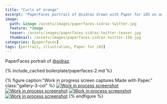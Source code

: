 ```yaml
---
title: "Curls of orange"
excerpt: "PaperFaces portrait of @sidraz drawn with Paper for iOS on an iPad."
image: 
  path: &image /assets/images/paperfaces-sidraz-twitter.jpg 
  feature: *image
  teaser: /assets/images/paperfaces-sidraz-twitter-teaser.jpg
  thumbnail: /assets/images/paperfaces-sidraz-twitter-150.jpg
categories: [paperfaces]
tags: [portrait, illustration, Paper for iOS]
---
```


PaperFaces portrait of [@sidraz](https://twitter.com/sidraz).

{% include_cached boilerplate/paperfaces-2.md %}

{% figure caption:"Work in progress screen captures Made with Paper." class:"gallery-3-col" %}
[![Work in process screenshot](/assets/images/paperfaces-sidraz-process-1-600.jpg)](/assets/images/paperfaces-sidraz-process-1-lg.jpg) [![Work in process screenshot](/assets/images/paperfaces-sidraz-process-2-600.jpg)](/assets/images/paperfaces-sidraz-process-2-lg.jpg) [![Work in process screenshot](/assets/images/paperfaces-sidraz-process-3-600.jpg)](/assets/images/paperfaces-sidraz-process-3-lg.jpg) [![Work in process screenshot](/assets/images/paperfaces-sidraz-process-4-600.jpg)](/assets/images/paperfaces-sidraz-process-4-lg.jpg)
{% endfigure %}
